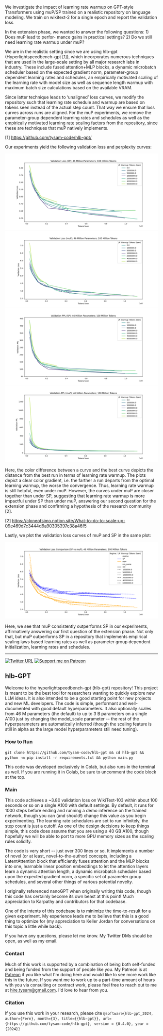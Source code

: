 
We investigate the impact of learning rate warmup on GPT-style Transformers using muP/SP
trained on a realistic repository on language modeling. We train on wikitext-2 for a single epoch
and report the validation loss.

In the extension phase, we wanted to answer the following questions: 1) Does muP lead to perfor-
mance gains in practical settings? 2) Do we still need learning rate warmup under muP?

We are in the realistic setting since we are using hlb-gpt (Hyperlightspeedbench-gpt [1]), which
incorporates numerous techniques that are used in the large-scale setting by all major research
labs in industry. These include fused attention+MLP blocks, a dynamic microbatch scheduler
based on the expected gradient norm, parameter-group dependent learning rates and schedules,
an empirically motivated scaling of the learning rate with model size as well as sequence length
warmup with maximum batch size calculations based on the available VRAM.

Since latter technique leads to ‘unaligned’ loss curves, we modify the repository such that learning
rate schedule and warmup are based on tokens seen instead of the actual step count. That
way we ensure that loss curves across runs are aligned. For the muP experiments, we remove
the parameter-group dependent learning rates and schedules as well as the empirically motivated
learning rate scaling factors from the repository, since these are techniques that muP natively
implements.

[1] https://github.com/tysam-code/hlb-gpt/

Our experiments yield the following validation loss and perplexity curves:

![image](sp_validation_loss.png)
![image](mup_validation_loss.png)
![image](sp_validation_ppl.png)
![image](mup_validation_ppl.png)

Here, the color difference between a curve and the best curve depicts the distance from the best
run in terms of learning rate warmup. The plots depict a clear color gradient, i.e. the farther a
run departs from the optimal learning warmup, the worse the convergence. Thus, learning rate
warmup is still helpful, even under muP. However, the curves under muP are closer together than
under SP, suggesting that learning rate warmup is more impactful under SP than under muP,
answering our second question for the extension phase and confirming a hypothesis of the research
community [2].

[2] https://cloneofsimo.notion.site/What-to-do-to-scale-up-09e469d7c3444d6a90305397c38a46f5

Lastly, we plot the validation loss curves of muP and SP in the same plot:

![image](comparison_validation_loss.png)

Here, we see that muP consistently outperforms SP in our experiments, affirmatively answering
our first question of the extension phase. Not only that, but muP outperforms SP in a repository
that implements empirical scaling laws based learning rates as well as parameter group dependent
initialization, learning rates and schedules.

---

[![Twitter URL](https://img.shields.io/twitter/url/https/twitter.com/hi_tysam.svg?style=social&label=Follow%20%40TySam_And)](https://twitter.com/hi_tysam) [![Support me on Patreon](https://img.shields.io/endpoint.svg?url=https%3A%2F%2Fshieldsio-patreon.vercel.app%2Fapi%3Fusername%3Dtysam%26type%3Dpatrons%26suffix%3Dsponsors&style=flat)](https://patreon.com/tysam)

## hlb-GPT

Welcome to the hyperlightspeedbench-gpt (hlb-gpt) repository! This project is meant to be the best tool for researchers wanting to quickly explore new LLM ideas. It is also intended to be a good starting point for new projects and new ML developers. The code is simple, performant and well-documented with good default hyperparameters. It also optionally scales from 46 M parameters (the default) to up to 3 B parameters on a single A100 just by changing the model_scale parameter -- the rest of the hyperparameters are automatically inferred (though the scaling feature is still in alpha as the large model hyperparameters still need tuning).

### How to Run


`git clone https://github.com/tysam-code/hlb-gpt && cd hlb-gpt && python -m pip install -r requirements.txt && python main.py`


This code was developed exclusively in Colab, but also runs in the terminal as well. If you are running it in Colab, be sure to uncomment the code block at the top.

### Main

This code achieves a ~3.80 validation loss on WikiText-103 within about 100 seconds or so on a single A100 with default settings. By default, it runs for 1000 steps before ending and running a demo inference on the trained network, though you can (and should!) change this value as you begin experimenting. The learning rate schedulers are set to run infinitely, the step count is just a cutoff. As one of the design decisions to keep things simple, this code does assume that you are using a 40 GB A100, though hopefully we will be able to port to more GPU memory sizes as the scaling rules solidify.

The code is very short -- just over 300 lines or so. It implements a number of novel (or at least, novel-to-the-author) concepts, including a LatentAttention block that efficiently fuses attention and the MLP blocks into one, learnable linear position embeddings to let the attention layers learn a dynamic attention length, a dynamic microbatch scheduler based upon the expected gradient norm, a specific set of parameter group schedules, and several other things of various potential novelty.

I originally referenced nanoGPT when originally writing this code, though this code has certainly become its own beast at this point! Much appreciation to Karpathy and contributors for that codebase.

One of the intents of this codebase is to minimize the time-to-result for a given experiment. My experience leads me to believe that this is a good thing to optimize for (my appreciation to Keller Jordan for conversations on this topic a little while back).

If you have any questions, please let me know. My Twitter DMs should be open, as well as my email.

### Contact

Much of this work is supported by a combination of being both self-funded and being funded from the support of people like you. My Patreon is at [Patreon](https://www.patreon.com/user/posts?u=83632131) if you like what I'm doing here and would like to see more work like this in the future. If you want me to work up to a part-time amount of hours with you via consulting or contract work, please feel free to reach out to me at hire.tysam@gmail.com. I'd love to hear from you.

### Citation

If you use this work in your research, please cite
`@software{hlb-gpt_2024,
   author={Fern},
   month={3},
   title={{hlb-gpt}},
   url={https://github.com/tysam-code/hlb-gpt},
   version = {0.4.0},
   year = {2024}}`
